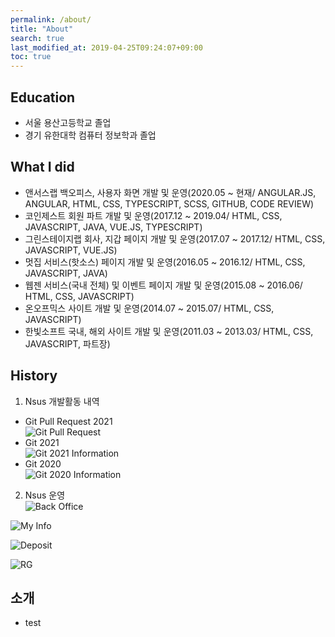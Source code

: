 ```yaml
---
permalink: /about/
title: "About"
search: true
last_modified_at: 2019-04-25T09:24:07+09:00
toc: true
---
```


## Education
 - 서울 용산고등학교 졸업
 - 경기 유한대학 컴퓨터 정보학과 졸업

## What I did
 - 앤서스랩 백오피스, 사용자 화면 개발 및 운영(2020.05 ~ 현재/ ANGULAR.JS, ANGULAR, HTML, CSS, TYPESCRIPT, SCSS, GITHUB, CODE REVIEW)
 - 코인제스트 회원 파트 개발 및 운영(2017.12 ~ 2019.04/ HTML, CSS, JAVASCRIPT, JAVA, VUE.JS, TYPESCRIPT)
 - 그린스테이지랩 회사, 지갑 페이지 개발 및 운영(2017.07 ~ 2017.12/ HTML, CSS, JAVASCRIPT, VUE.JS)
 - 멋집 서비스(핫소스) 페이지 개발 및 운영(2016.05 ~ 2016.12/ HTML, CSS, JAVASCRIPT, JAVA)
 - 웹젠 서비스(국내 전체) 및 이벤트 페이지 개발 및 운영(2015.08 ~ 2016.06/ HTML, CSS, JAVASCRIPT)
 - 온오프믹스 사이트 개발 및 운영(2014.07 ~ 2015.07/ HTML, CSS, JAVASCRIPT)
 - 한빛소프트 국내, 해외 사이트 개발 및 운영(2011.03 ~ 2013.03/ HTML, CSS, JAVASCRIPT, 파트장)

## History
1. Nsus 개발활동 내역
  * Git Pull Request 2021  
  ![Git Pull Request](/techblog/assets/images/pr1.png)  
  * Git 2021  
  ![Git 2021 Information](/techblog/assets/images/git-2021.png)  
  * Git 2020  
  ![Git 2020 Information](/techblog/assets/images/git-2020.png)  
2. Nsus 운영  
  ![Back Office](/techblog/assets/images/backoffice.png)  
    
  ![My Info](/techblog/assets/images/myinfo.png)  
    
  ![Deposit](/techblog/assets/images/deposit.png)  
    
  ![RG](/techblog/assets/images/rg.png)  
    


## 소개
 - test
